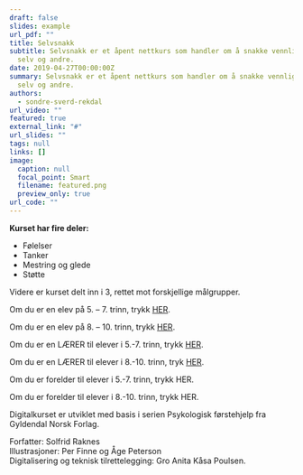 ```yaml
---
draft: false
slides: example
url_pdf: ""
title: Selvsnakk
subtitle: Selvsnakk er et åpent nettkurs som handler om å snakke vennlig til seg
  selv og andre.
date: 2019-04-27T00:00:00Z
summary: Selvsnakk er et åpent nettkurs som handler om å snakke vennlig til seg
  selv og andre.
authors:
  - sondre-sverd-rekdal
url_video: ""
featured: true
external_link: "#"
url_slides: ""
tags: null
links: []
image:
  caption: null
  focal_point: Smart
  filename: featured.png
  preview_only: true
url_code: ""
---
```

<!--StartFragment-->

**Kurset har fire deler:**

* Følelser
* Tanker
* Mestring og glede
* Støtte

Videre er kurset delt inn i 3, rettet mot forskjellige målgrupper.

Om du er en elev på 5. – 7. trinn, trykk [HER](http://elearning.easygenerator.com/0c8fa3f4-7af9-4944-a830-a17b8ea2b4ab/#objectives). 

Om du er en elev på 8. – 10. trinn, trykk [HER](http://elearning.easygenerator.com/a7b6295f-ec72-49e8-9d32-0f450378e529).

Om du er en LÆRER til elever i 5.-7. trinn, trykk [HER](http://elearning.easygenerator.com/71688b8d-2091-42d6-b21b-f2cfb804d9aa/#objectives).

Om du er en LÆRER til elever i 8.-10. trinn, tryk [HER](http://elearning.easygenerator.com/cf87cd78-1234-4c8b-a7c6-f023c1cc5143). 

Om du er forelder til elever i 5.-7. trinn, trykk HER. 

Om du er forelder til elever i 8.-10. trinn, trykk HER.



Digitalkurset er utviklet med basis i serien Psykologisk førstehjelp fra Gyldendal Norsk Forlag. 

Forfatter: Solfrid Raknes\
Illustrasjoner: Per Finne og Åge Peterson\
Digitalisering og teknisk tilrettelegging: Gro Anita Kåsa Poulsen.

<!--EndFragment-->